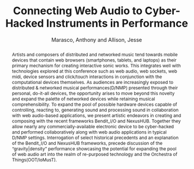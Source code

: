 ---
title: "Connecting Web Audio to Cyber-Hacked Instruments in Performance"
abstract: "Artists and composers of distributed and networked music tend towards mobile devices that contain web browsers (smartphones, tablets, and laptops) as their primary mechanism for creating interactive sonic works.  This integrates well with technologies explored at this conference such as web audio, web sockets, web midi, device sensors and click/touch interactions in conjunction with the computational devices themselves.  As audiences are increasingly exposed to distributed  & networked musical performances(D/NMP) presented through their personal, do-it-all devices, the opportunity arises to move beyond this novelty and expand the palette of networked devices while retaining musical comprehensibility. To expand the pool of possible hardware devices capable of controlling, reacting to, generating sound and processing sound in collaboration with web audio-based applications, we present artistic endeavors in creating and composing with the recent frameworks Bendit_I/O and NexusHUB. Together they allow nearly any commercially-available electronic device to be cyber-hacked and performed collaboratively along with web audio applications in typical D/NMP settings.  Interrogation of select historical precedents and an explanation of the Bendit_I/O and NexusHUB frameworks, precede discussion of the “gravity|density” performance showcasing the potential for expanding the pool of web audio art into the realm of re-purposed technology and the Orchestra of Things(OOT/IoMusT)."
address: "Trondheim"
booktitle: "Proceedings of the International Web Audio Conference 2019"
editor: ""
month: "December"
publisher: "NTNU"
series: "WAC'19"
pages: ""
ID: "65"
author: "Marasco, Anthony and Allison, Jesse"
webAuthor: "Anthony Marasco, Jesse Allison"
track: "Talk"
year: "2019"
tags: year2019
media: "https://youtu.be/py6wQ07YyCE"
pdflink: "/_data/papers/pdf/2019/2019_65.pdf"
ISSN: ""
---